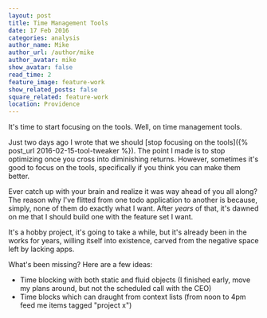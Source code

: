 ```yaml
---
layout: post
title: Time Management Tools
date: 17 Feb 2016
categories: analysis
author_name: Mike
author_url: /author/mike
author_avatar: mike
show_avatar: false
read_time: 2
feature_image: feature-work
show_related_posts: false
square_related: feature-work
location: Providence
---
```


It's time to start focusing on the tools. Well, on time management tools.

Just two days ago I wrote that we should [stop focusing on the tools]({% post_url 2016-02-15-tool-tweaker %}). The point I made is to stop optimizing once you cross into diminishing returns. However, sometimes it's good to focus on the tools, specifically if you think you can make them better.

Ever catch up with your brain and realize it was way ahead of you all along? The reason why I've flitted from one todo application to another is because, simply, none of them do exactly what I want. After *years* of that, it's dawned on me that I should build one with the feature set I want.

It's a hobby project, it's going to take a while, but it's already been in the works for years, willing itself into existence, carved from the negative space left by lacking apps.

What's been missing? Here are a few ideas:

* Time blocking with both static and fluid objects (I finished early, move my plans around, but not the scheduled call with the CEO)
* Time blocks which can draught from context lists (from noon to 4pm feed me items tagged "project x")
